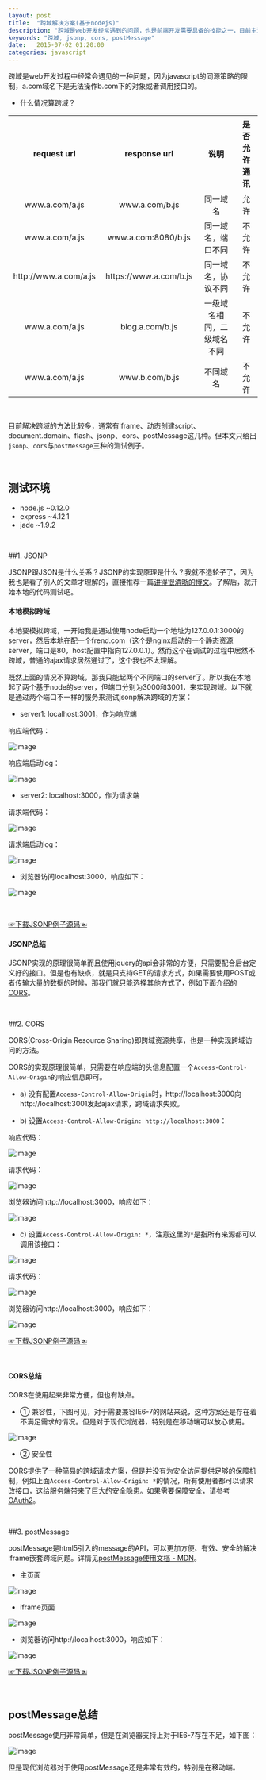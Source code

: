```yaml
---
layout: post
title:  "跨域解决方案(基于nodejs)"
description: "跨域是web开发经常遇到的问题，也是前端开发需要具备的技能之一，目前主流处理跨域的方法有jsonp、cors、postMessage"
keywords: "跨域, jsonp, cors, postMessage"
date:   2015-07-02 01:20:00
categories: javascript
---
```


跨域是web开发过程中经常会遇见的一种问题，因为javascript的同源策略的限制，a.com域名下是无法操作b.com下的对象或者调用接口的。

- 什么情况算跨域？
<table>
	<tr>
		<th>request url</th>
		<th>response url</th>
		<th>说明</th>
		<th>是否允许通讯</th>
	</tr>
	<tr>
		<td style="padding: 3px 10px;text-align: center;">www.a.com/a.js</td>
		<td style="padding: 3px 10px;text-align: center;">www.a.com/b.js</td>
		<td style="padding: 3px 10px;text-align: center;">同一域名</td>
		<td style="padding: 3px 10px;text-align: center;">允许</td>
	</tr>
	<tr>
		<td style="padding: 3px 10px;text-align: center;">www.a.com/a.js</td>
		<td style="padding: 3px 10px;text-align: center;">www.a.com:8080/b.js</td>
		<td style="padding: 3px 10px;text-align: center;">同一域名，端口不同</td>
		<td style="padding: 3px 10px;text-align: center;">不允许</td>
	</tr>
	<tr>
		<td style="padding: 3px 10px;text-align: center;">http://www.a.com/a.js</td>
		<td style="padding: 3px 10px;text-align: center;">https://www.a.com/b.js</td>
		<td style="padding: 3px 10px;text-align: center;">同一域名，协议不同</td>
		<td style="padding: 3px 10px;text-align: center;">不允许</td>
	</tr>
	<tr>
		<td style="padding: 3px 10px;text-align: center;">www.a.com/a.js</td>
		<td style="padding: 3px 10px;text-align: center;">blog.a.com/b.js</td>
		<td style="padding: 3px 10px;text-align: center;">一级域名相同，二级域名不同</td>
		<td style="padding: 3px 10px;text-align: center;">不允许</td>
	</tr>
	<tr>
		<td style="padding: 3px 10px;text-align: center;">www.a.com/a.js</td>
		<td style="padding: 3px 10px;text-align: center;">www.b.com/b.js</td>
		<td style="padding: 3px 10px;text-align: center;">不同域名</td>
		<td style="padding: 3px 10px;text-align: center;">不允许</td>
	</tr>
</table>

<br/>

目前解决跨域的方法比较多，通常有iframe、动态创建script、document.domain、flash、jsonp、cors、postMessage这几种。但本文只给出`jsonp`、`cors`与`postMessage`三种的测试例子。

<br/>

## 测试环境
- node.js  ~0.12.0
- express  ~4.12.1
- jade     ~1.9.2

<br/>

##1. JSONP

JSONP跟JSON是什么关系？JSONP的实现原理是什么？我就不造轮子了，因为我也是看了别人的文章才理解的，直接推荐一篇[讲得很清晰的博文](http://kb.cnblogs.com/page/139725/)。了解后，就开始本地的代码测试吧。

#### 本地模拟跨域

本地要模拟跨域，一开始我是通过使用node启动一个地址为127.0.0.1:3000的server，然后本地在配一个frend.com（这个是nginx启动的一个静态资源server，端口是80，host配置中指向127.0.0.1）。然而这个在调试的过程中居然不跨域，普通的ajax请求居然通过了，这个我也不太理解。
<br/>

既然上面的情况不算跨域，那我只能起两个不同端口的server了。所以我在本地起了两个基于node的server，但端口分别为3000和3001，来实现跨域。以下就是通过两个端口不一样的服务来测试jsonp解决跨域的方案：

- server1: localhost:3001，作为响应端

响应端代码：

![image](https://frender.github.io/blog/images/post/cross-origin/jsonp/res-code.png)

响应端启动log：

![image](https://frender.github.io/blog/images/post/cross-origin/jsonp/res-log.png)

- server2: localhost:3000，作为请求端

请求端代码：

![image](https://frender.github.io/blog/images/post/cross-origin/jsonp/req-code.png)

请求端启动log：

![image](https://frender.github.io/blog/images/post/cross-origin/jsonp/req-log.png)

- 浏览器访问localhost:3000，响应如下：

![image](https://frender.github.io/blog/images/post/cross-origin/jsonp/req-browser.png)

<br/>

[☞下载JSONP例子源码☜](https://github.com/FrendEr/Cross-Origin)

#### JSONP总结

JSONP实现的原理很简单而且使用jquery的api会非常的方便，只需要配合后台定义好的接口。但是也有缺点，就是只支持GET的请求方式，如果需要使用POST或者传输大量的数据的时候，那我们就只能选择其他方式了，例如下面介绍的[CORS](#CORS)。

<br/>

##2. CORS

CORS(Cross-Origin Resource Sharing)即跨域资源共享，也是一种实现跨域访问的方法。

CORS的实现原理很简单，只需要在响应端的头信息配置一个`Access-Control-Allow-Origin`的响应信息即可。

- a) 没有配置`Access-Control-Allow-Origin`时，http://localhost:3000向http://localhost:3001发起ajax请求，跨域请求失败。

- b) 设置`Access-Control-Allow-Origin: http://localhost:3000`：

响应代码：

![image](https://frender.github.io/blog/images/post/cross-origin/cors/res-code.png)

请求代码：

![image](https://frender.github.io/blog/images/post/cross-origin/cors/req-code.png)

浏览器访问http://localhost:3000，响应如下：

![image](https://frender.github.io/blog/images/post/cross-origin/cors/res-browser.png)

- c) 设置`Access-Control-Allow-Origin: *`，注意这里的`*`是指所有来源都可以调用该接口：

![image](https://frender.github.io/blog/images/post/cross-origin/cors/res-code2.png)

请求代码：

![image](https://frender.github.io/blog/images/post/cross-origin/cors/req-code.png)

浏览器访问http://localhost:3000，响应如下：

![image](https://frender.github.io/blog/images/post/cross-origin/cors/res-browser.png)

[☞下载JSONP例子源码☜](https://github.com/FrendEr/Cross-Origin)

<br/>

#### CORS总结

CORS在使用起来非常方便，但也有缺点。

- ① 兼容性，下图可见，对于需要兼容IE6-7的网站来说，这种方案还是存在着不满足需求的情况。但是对于现代浏览器，特别是在移动端可以放心使用。

![image](https://frender.github.io/blog/images/post/cross-origin/cors/support.png)

- ② 安全性

CORS提供了一种简易的跨域请求方案，但是并没有为安全访问提供足够的保障机制，例如上面`Access-Control-Allow-Origin: *`的情况，所有使用者都可以请求改接口，这给服务端带来了巨大的安全隐患。如果需要保障安全，请参考[OAuth2](http://www.ruanyifeng.com/blog/2014/05/oauth_2_0.html)。

<br/>

##3. postMessage

postMessage是html5引入的message的API，可以更加方便、有效、安全的解决iframe嵌套跨域问题。详情见[postMessage使用文档 - MDN](https://developer.mozilla.org/zh-CN/docs/Web/API/Window/postMessage)。

- 主页面

![image](https://frender.github.io/blog/images/post/cross-origin/postMessage/parent-code.png)

- iframe页面

![image](https://frender.github.io/blog/images/post/cross-origin/postMessage/iframe-code.png)

- 浏览器访问http://localhost:3000，响应如下：

![image](https://frender.github.io/blog/images/post/cross-origin/postMessage/browser.png)

[☞下载JSONP例子源码☜](https://github.com/FrendEr/Cross-Origin)

<br/>

## postMessage总结

postMessage使用非常简单，但是在浏览器支持上对于IE6-7存在不足，如下图：

![image](https://frender.github.io/blog/images/post/cross-origin/postMessage/support.png)

但是现代浏览器对于使用postMessage还是非常有效的，特别是在移动端。


